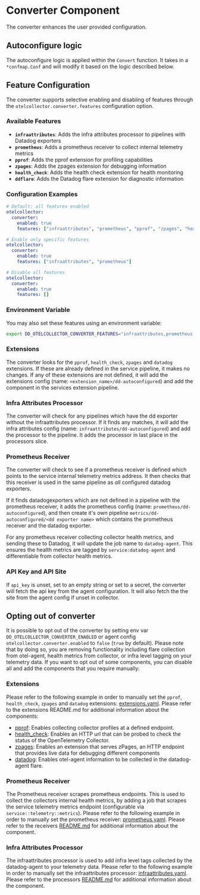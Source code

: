 # Converter Component

The converter enhances the user provided configuration.

## Autoconfigure logic

The autoconfigure logic is applied within the `Convert` function. It takes in a `*confmap.Conf` and will modify it based on the logic described below.

## Feature Configuration

The converter supports selective enabling and disabling of features through the `otelcollector.converter.features` configuration option.

### Available Features

- **`infraattributes`**: Adds the infra attributes processor to pipelines with Datadog exporters
- **`prometheus`**: Adds a prometheus receiver to collect internal telemetry metrics
- **`pprof`**: Adds the pprof extension for profiling capabilities
- **`zpages`**: Adds the zpages extension for debugging information
- **`health_check`**: Adds the health check extension for health monitoring
- **`ddflare`**: Adds the Datadog flare extension for diagnostic information

### Configuration Examples

```yaml
# Default: all features enabled
otelcollector:
  converter:
    enabled: true
    features: ["infraattributes", "prometheus", "pprof", "zpages", "health_check", "ddflare"]

# Enable only specific features
otelcollector:
  converter:
    enabled: true
    features: ["infraattributes", "prometheus"]

# Disable all features
otelcollector:
  converter:
    enabled: true
    features: []
```

### Environment Variable
You may also set these features using an environment variable:
```bash
export DD_OTELCOLLECTOR_CONVERTER_FEATURES="infraattributes,prometheus,pprof"
```

### Extensions

The converter looks for the `pprof`, `health_check`, `zpages` and `datadog` extensions. If these are already defined in the service pipeline, it makes no changes. If any of these extensions are not defined, it will add the extensions config (name: `<extension_name>/dd-autoconfigured`) and add the component in the services extension pipeline.

### Infra Attributes Processor

The converter will check for any pipelines which have the dd exporter without the infraattributes processor. If it finds any matches, it will add the infra attributes config (name: `infraattributes/dd-autoconfigured`) and add the processor to the pipeline. It adds the processor in last place in the processors slice.

### Prometheus Receiver

The converter will check to see if a prometheus receiver is defined which points to the service internal telemetry metrics address. It then checks that this receiver is used in the same pipeline as *all* configured datadog exporters.

If it finds datadogexporters which are not defined in a pipeline with the prometheus receiver, it adds the prometheus config (name: `prometheus/dd-autoconfigured`), and then create it's own pipeline `metrics/dd-autoconfigured/<dd exporter name>` which contains the prometheus receiver and the datadog exporter.

For any prometheus receiver collecting collector health metrics, and sending these to Datadog, it will update the job name to `datadog-agent`. This ensures the health metrics are tagged by `service:datadog-agent` and differentiable from collector health metrics.

### API Key and API Site

If `api_key` is unset, set to an empty string or set to a secret, the converter will fetch the api key from the agent configuration. It will also fetch the the site from the agent config if unset in collector.

## Opting out of converter

It is possible to opt out of the converter by setting env var `DD_OTELCOLLECTOR_CONVERTER_ENABLED` or agent config `otelcollector.converter.enabled` to `false` (`true` by default). Please note that by doing so, you are removing functionality including flare collection from otel-agent, health metrics from collector, or infra level tagging on your telemetry data. If you want to opt out of some components, you can disable all and add the components that you require manually:

### Extensions

Please refer to the following example in order to manually set the `pprof`, `health_check`, `zpages` and `datadog` extensions: [extensions.yaml](examples/extensions.yaml). Please refer to the extensions README.md for additional information about the components:
- [pprof](https://github.com/open-telemetry/opentelemetry-collector-contrib/blob/main/extension/pprofextension/README.md): Enables collecting collector profiles at a defined endpoint.
- [health_check](https://github.com/open-telemetry/opentelemetry-collector-contrib/tree/main/extension/healthcheckextension/README.md): Enables an HTTP url that can be probed to check the status of the OpenTelemetry Collector.
- [zpages](https://github.com/open-telemetry/opentelemetry-collector/blob/main/extension/zpagesextension/README.md): Enables an extension that serves zPages, an HTTP endpoint that provides live data for debugging different components
- [datadog](../extension/README.md): Enables otel-agent information to be collected in the datadog-agent flare.

### Prometheus Receiver

The Prometheus receiver scrapes prometheus endpoints. This is used to collect the collectors internal health metrics, by adding a job that scrapes the service telemetry metrics endpoint (configurable via `service::telemetry::metrics`). Please refer to the following example in order to manually set the prometheus receiver: [prometheus.yaml](examples/prometheus.yaml). Please refer to the receivers [README.md](https://github.com/open-telemetry/opentelemetry-collector-contrib/tree/main/receiver/prometheusreceiver) for additional information about the component.

### Infra Attributes Processor

The infraattributes processor is used to add infra level tags collected by the datadog-agent to your telemetry data. Please refer to the following example in order to manually set the infraattributes processor: [infraattributes.yaml](examples/infraattributes.yaml). Please refer to the processors [README.md](../otlp/components/processor/infraattributesprocessor/README.md) for additional information about the component.
